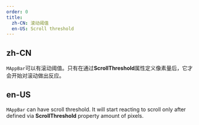 ```yaml
---
order: 0
title:
  zh-CN: 滚动阈值
  en-US: Scroll threshold 
---
```


## zh-CN

`MAppBar`可以有滚动阈值。只有在通过**ScrollThreshold**属性定义像素量后，它才会开始对滚动做出反应。

## en-US

`MAppBar` can have scroll threshold. It will start reacting to scroll only after defined via **ScrollThreshold**
property amount of pixels.
